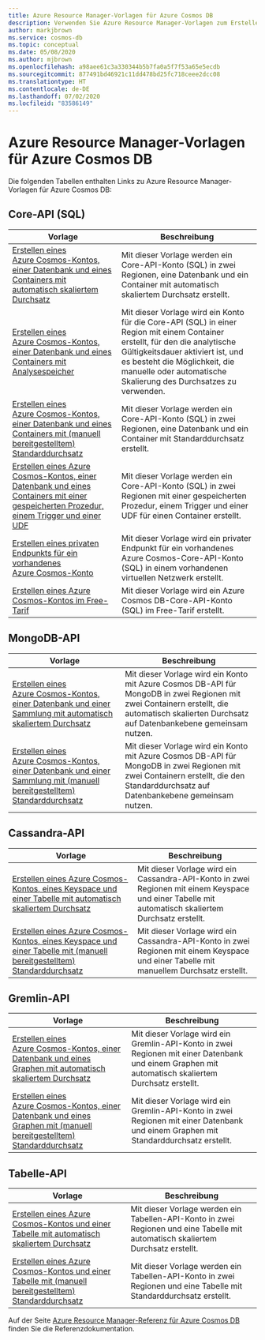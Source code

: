 ```yaml
---
title: Azure Resource Manager-Vorlagen für Azure Cosmos DB
description: Verwenden Sie Azure Resource Manager-Vorlagen zum Erstellen und Konfigurieren von Azure Cosmos DB.
author: markjbrown
ms.service: cosmos-db
ms.topic: conceptual
ms.date: 05/08/2020
ms.author: mjbrown
ms.openlocfilehash: a98aee61c3a330344b5b7fa0a5f7f53a65e5ecdb
ms.sourcegitcommit: 877491bd46921c11dd478bd25fc718ceee2dcc08
ms.translationtype: HT
ms.contentlocale: de-DE
ms.lasthandoff: 07/02/2020
ms.locfileid: "83586149"
---
```

# <a name="azure-resource-manager-templates-for-azure-cosmos-db"></a>Azure Resource Manager-Vorlagen für Azure Cosmos DB

Die folgenden Tabellen enthalten Links zu Azure Resource Manager-Vorlagen für Azure Cosmos DB:

## <a name="core-sql-api"></a>Core-API (SQL)

|**Vorlage**|**Beschreibung**|
|---|---|
|[Erstellen eines Azure Cosmos-Kontos, einer Datenbank und eines Containers mit automatisch skaliertem Durchsatz](manage-sql-with-resource-manager.md#create-autoscale) | Mit dieser Vorlage werden ein Core-API-Konto (SQL) in zwei Regionen, eine Datenbank und ein Container mit automatisch skaliertem Durchsatz erstellt. |
|[Erstellen eines Azure Cosmos-Kontos, einer Datenbank und eines Containers mit Analysespeicher](manage-sql-with-resource-manager.md#create-analytical-store) | Mit dieser Vorlage wird ein Konto für die Core-API (SQL) in einer Region mit einem Container erstellt, für den die analytische Gültigkeitsdauer aktiviert ist, und es besteht die Möglichkeit, die manuelle oder automatische Skalierung des Durchsatzes zu verwenden. |
|[Erstellen eines Azure Cosmos-Kontos, einer Datenbank und eines Containers mit (manuell bereitgestelltem) Standarddurchsatz](manage-sql-with-resource-manager.md#create-manual) | Mit dieser Vorlage werden ein Core-API-Konto (SQL) in zwei Regionen, eine Datenbank und ein Container mit Standarddurchsatz erstellt. |
|[Erstellen eines Azure Cosmos-Kontos, einer Datenbank und eines Containers mit einer gespeicherten Prozedur, einem Trigger und einer UDF](manage-sql-with-resource-manager.md#create-sproc) | Mit dieser Vorlage werden ein Core-API-Konto (SQL) in zwei Regionen mit einer gespeicherten Prozedur, einem Trigger und einer UDF für einen Container erstellt. |
|[Erstellen eines privaten Endpunkts für ein vorhandenes Azure Cosmos-Konto](how-to-configure-private-endpoints.md#create-a-private-endpoint-by-using-a-resource-manager-template) |  Mit dieser Vorlage wird ein privater Endpunkt für ein vorhandenes Azure Cosmos-Core-API-Konto (SQL) in einem vorhandenen virtuellen Netzwerk erstellt. |
|[Erstellen eines Azure Cosmos-Kontos im Free-Tarif](manage-sql-with-resource-manager.md#free-tier) |  Mit dieser Vorlage wird ein Azure Cosmos DB-Core-API-Konto (SQL) im Free-Tarif erstellt. |

## <a name="mongodb-api"></a>MongoDB-API

|**Vorlage**|**Beschreibung**|
|---| ---|
|[Erstellen eines Azure Cosmos-Kontos, einer Datenbank und einer Sammlung mit automatisch skaliertem Durchsatz](manage-mongodb-with-resource-manager.md#create-autoscale) | Mit dieser Vorlage wird ein Konto mit Azure Cosmos DB-API für MongoDB in zwei Regionen mit zwei Containern erstellt, die automatisch skalierten Durchsatz auf Datenbankebene gemeinsam nutzen. |
|[Erstellen eines Azure Cosmos-Kontos, einer Datenbank und einer Sammlung mit (manuell bereitgestelltem) Standarddurchsatz](manage-mongodb-with-resource-manager.md#create-manual) | Mit dieser Vorlage wird ein Konto mit Azure Cosmos DB-API für MongoDB in zwei Regionen mit zwei Containern erstellt, die den Standarddurchsatz auf Datenbankebene gemeinsam nutzen. |

## <a name="cassandra-api"></a>Cassandra-API

|**Vorlage**|**Beschreibung**|
|---| ---|
|[Erstellen eines Azure Cosmos-Kontos, eines Keyspace und einer Tabelle mit automatisch skaliertem Durchsatz](manage-cassandra-with-resource-manager.md#create-autoscale) | Mit dieser Vorlage wird ein Cassandra-API-Konto in zwei Regionen mit einem Keyspace und einer Tabelle mit automatisch skaliertem Durchsatz erstellt. |
|[Erstellen eines Azure Cosmos-Kontos, eines Keyspace und einer Tabelle mit (manuell bereitgestelltem) Standarddurchsatz](manage-cassandra-with-resource-manager.md#create-manual) | Mit dieser Vorlage wird ein Cassandra-API-Konto in zwei Regionen mit einem Keyspace und einer Tabelle mit manuellem Durchsatz erstellt. |

## <a name="gremlin-api"></a>Gremlin-API

|**Vorlage**|**Beschreibung**|
|---| ---|
|[Erstellen eines Azure Cosmos-Kontos, einer Datenbank und eines Graphen mit automatisch skaliertem Durchsatz](manage-gremlin-with-resource-manager.md#create-autoscale) | Mit dieser Vorlage wird ein Gremlin-API-Konto in zwei Regionen mit einer Datenbank und einem Graphen mit automatisch skaliertem Durchsatz erstellt. |
|[Erstellen eines Azure Cosmos-Kontos, einer Datenbank und eines Graphen mit (manuell bereitgestelltem) Standarddurchsatz](manage-gremlin-with-resource-manager.md#create-manual) | Mit dieser Vorlage wird ein Gremlin-API-Konto in zwei Regionen mit einer Datenbank und einem Graphen mit Standarddurchsatz erstellt. |

## <a name="table-api"></a>Tabelle-API

|**Vorlage**|**Beschreibung**|
|---| ---|
|[Erstellen eines Azure Cosmos-Kontos und einer Tabelle mit automatisch skaliertem Durchsatz](manage-table-with-resource-manager.md#create-autoscale) | Mit dieser Vorlage werden ein Tabellen-API-Konto in zwei Regionen und eine Tabelle mit automatisch skaliertem Durchsatz erstellt. |
|[Erstellen eines Azure Cosmos-Kontos und einer Tabelle mit (manuell bereitgestelltem) Standarddurchsatz](manage-table-with-resource-manager.md#create-manual) | Mit dieser Vorlage werden ein Tabellen-API-Konto in zwei Regionen und eine Tabelle mit Standarddurchsatz erstellt. |

Auf der Seite [Azure Resource Manager-Referenz für Azure Cosmos DB](/azure/templates/microsoft.documentdb/allversions) finden Sie die Referenzdokumentation.
